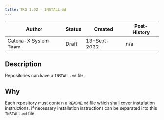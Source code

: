 ```yaml
---
title: TRG 1.02 - INSTALL.md
---
```


| Author               | Status | Created      | Post-History |
|----------------------|--------|--------------|--------------|
| Catena-X System Team | Draft  | 13-Sept-2022 | n/a          |

## Description

Repositories can have a `INSTALL.md` file.

## Why

Each repository must contain a `README.md` file which shall cover installation instructions. If necessary installation
instructions can be separated into this `INSTALL.md` file.
